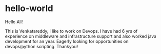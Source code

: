 # hello-world



Hello All!

This is Venkatareddy, i like to work on Devops. I have had 6 yrs of experience on middleware and infrastructure support and also worked java development for an year. Eagerly looking for opportunities on devops/python scripting. Thankyou!

